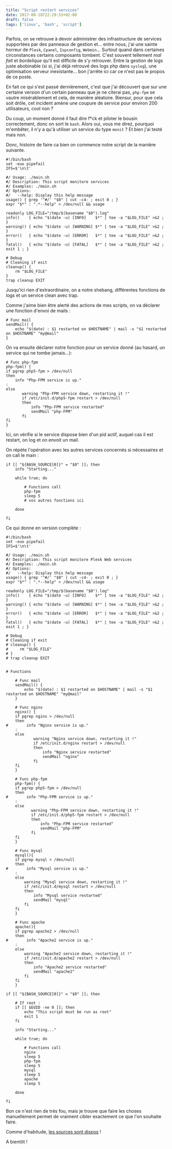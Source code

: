 ```yaml
---
title: "Script restart services"
date: 2017-08-18T22:29:53+02:00
draft: false
tags: ['linux', 'bash', 'script']
---
```


Parfois, on se retrouve à devoir administrer des infrastructure de services supportées par des panneaux de gestion et... entre nous, j'ai une sainte horreur de `Plesk`, `Cpanel`, `Ispconfig`, `Webmin`...
Surtout quand dans certaines circonstances certains composants tombent. 
C'est souvent tellement *mal fait* et *bordelique* qu'il est difficile de s'y retrouver. Entre la gestion de logs juste abobinable (si si, j'ai déjà retrouvé des logs php dans `syslog`), une optimisation serveur inexistante... bon j'arrête ici car ce n'est pas le propos de ce poste.

En fait ce qui s'est passé dernièrement, c'est que j'ai découvert que sur une certaine version d'un certain panneau que je ne citerai pas, `php-fpm` se vautre misérablement et cela, de manière aléatoire. Biensur, pour que cela soit drôle, cet incident amène une coupure de service pour environ 200 utilisateurs, cool non ?

Du coup, un moment donné il faut dire f*ck et piloter le bousin correctement, donc on sort le `bash`.
Alors oui, vous me direz, pourquoi m'embêter, il n'y a qu'à utiliser un service du type `monit` ? Et bien j'ai testé mais non.

Donc, histoire de faire ca bien on commence notre script de la manière suivante.

```
#!/bin/bash
set -euo pipefail
IFS=$'\n\t'

#/ Usage: ./main.sh
#/ Description: This script monitore services
#/ Examples: ./main.sh
#/ Options:
#/   --help: Display this help message
usage() { grep '^#/' "$0" | cut -c4- ; exit 0 ; }
expr "$*" : ".*--help" > /dev/null && usage

readonly LOG_FILE="/tmp/$(basename "$0").log"
info()    { echo "$(date -u) [INFO]    $*" | tee -a "$LOG_FILE" >&2 ; }
warning() { echo "$(date -u) [WARNING] $*" | tee -a "$LOG_FILE" >&2 ; }
error()   { echo "$(date -u) [ERROR]   $*" | tee -a "$LOG_FILE" >&2 ; }
fatal()   { echo "$(date -u) [FATAL]   $*" | tee -a "$LOG_FILE" >&2 ; exit 1 ; }

# Debug
# Cleaning if exit
cleanup() {
    rm "$LOG_FILE"
}
trap cleanup EXIT
```

Jusqu'ici rien d'extraordinaire, on a notre shebang, différentes fonctions de logs et un service clean avec trap.

Comme j'aime bien être alerté des actions de mes scripts, on va déclarer une fonction d'envoi de mails :

```
# Func mail
sendMail() {
    echo "$(date) : $1 restarted on $HOSTNAME" | mail -s "$1 restarted on $HOSTNAME" "my@mail"
}
```

On va ensuite déclarer notre fonction pour un service donné (au hasard, un service qui ne tombe jamais...):

```
# Func php-fpm
php-fpm() {
if pgrep php5-fpm > /dev/null
then
    info "Php-FPM service is up."
:
else
       warning "Php-FPM service down, restarting it !"
       if /etc/init.d/php5-fpm restart > /dev/null
       then
           info "Php-FPM service restarted"
           sendMail "php-FPM"
       fi
fi
}
```

Ici, on vérifie si le service dispose bien d'un pid actif, auquel cas il est restart, on log et on envoit un mail.

On répète l'opération avec les autres services concernés si nécessaires et on call le main :

```
if [[ "${BASH_SOURCE[0]}" = "$0" ]]; then
    info "Starting..."

    while true; do

        # Functions call
        php-fpm
        sleep 5
        # vos autres fonctions ici

    done

fi
```

Ce qui donne en version complète : 

```
#!/bin/bash
set -euo pipefail
IFS=$'\n\t'

#/ Usage: ./main.sh
#/ Description: This script monitore Plesk Web services
#/ Examples: ./main.sh
#/ Options:
#/   --help: Display this help message
usage() { grep '^#/' "$0" | cut -c4- ; exit 0 ; }
expr "$*" : ".*--help" > /dev/null && usage

readonly LOG_FILE="/tmp/$(basename "$0").log"
info()    { echo "$(date -u) [INFO]    $*" | tee -a "$LOG_FILE" >&2 ; }
warning() { echo "$(date -u) [WARNING] $*" | tee -a "$LOG_FILE" >&2 ; }
error()   { echo "$(date -u) [ERROR]   $*" | tee -a "$LOG_FILE" >&2 ; }
fatal()   { echo "$(date -u) [FATAL]   $*" | tee -a "$LOG_FILE" >&2 ; exit 1 ; }

# Debug
# Cleaning if exit
# cleanup() {
#     rm "$LOG_FILE"
# }
# trap cleanup EXIT


# Functions 

    # Func mail
    sendMail() {
        echo "$(date) : $1 restarted on $HOSTNAME" | mail -s "$1 restarted on $HOSTNAME" "my@mail"
    }

    # Func nginx
    nginx() {
    if pgrep nginx > /dev/null
    then
#        info "Nginx service is up."
    :
    else
            warning "Nginx service down, restarting it !"
            if /etc/init.d/nginx restart > /dev/null
            then
                info "Nginx service restarted"
                sendMail "nginx"
            fi
    fi
    }

    # Func php-fpm
    php-fpm() {
    if pgrep php5-fpm > /dev/null
    then
#        info "Php-FPM service is up."
    :
    else
           warning "Php-FPM service down, restarting it !"
           if /etc/init.d/php5-fpm restart > /dev/null
           then
               info "Php-FPM service restarted"
               sendMail "php-FPM"
           fi
    fi
    }

    # Func mysql
    mysql(){
    if pgrep mysql > /dev/null
    then
#        info "Mysql service is up."
    :
    else
        warning "Mysql service down, restarting it !"
        if /etc/init.d/mysql restart > /dev/null 
        then
            info "Mysql service restarted"
            sendMail "mysql"
        fi
    fi
    }

    # Func apache
    apache(){
    if pgrep apache2 > /dev/null
    then
#        info "Apache2 service is up."
    :
    else
        warning "Apache2 service down, restarting it !"
        if /etc/init.d/apache2 restart > /dev/null 
        then
            info "Apache2 service restarted"
            sendMail "apache2"
        fi
    fi
    }

if [[ "${BASH_SOURCE[0]}" = "$0" ]]; then

    # If root :
	if [[ $EUID -ne 0 ]]; then
    	echo "This script must be run as root"
    	exit 1
    fi

    info "Starting..."

    while true; do

        # Functions call
        nginx    	
        sleep 5
        php-fpm
        sleep 5
        mysql
        sleep 5
        apache
        sleep 5

    done

fi
```

Bon ce n'est rien de très fou, mais je trouve que faire les choses manuellement permet de vraiment cibler exactement ce que l'on souhaite faire.

Comme d'habitude, [les sources sont dispos](https://github.com/F00b4rch/SandBox/blob/master/bash/PleskRestartSVC/main.sh) !

A bientôt !
